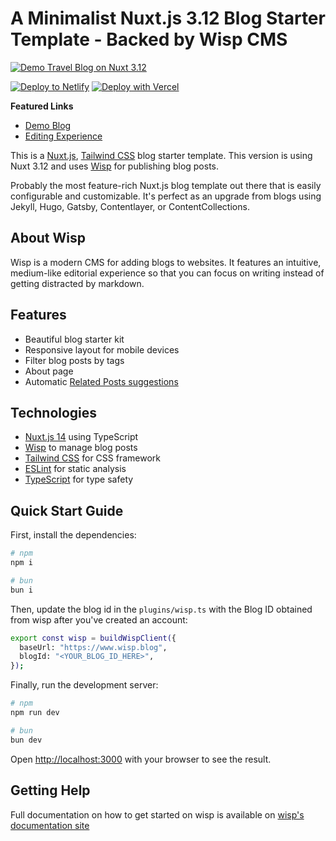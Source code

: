 # A Minimalist Nuxt.js 3.12 Blog Starter Template - Backed by Wisp CMS<!-- omit in toc -->

[![Demo Travel Blog on Nuxt 3.12](https://imagedelivery.net/lLmNeOP7HXG0OqaG97wimw/cluqyx1rl0000l5ds3f0vkfer/2aadc720-9ac6-40ab-8e59-dbcb724e2bbe.png/public "Demo Travel Blog using Nuxt 3.12")](https://nuxt-blog-starter-wisp.vercel.app/)

[![Deploy to Netlify](https://www.netlify.com/img/deploy/button.svg)](https://app.netlify.com/start/deploy?repository=https://github.com/Wisp-CMS/nuxt-blog-starter-wisp/) [![Deploy with Vercel](https://vercel.com/button)](https://vercel.com/new/clone?repository-url=https%3A%2F%2Fgithub.com%2FWisp-CMS%2Fnuxt-blog-starter-wisp&demo-title=Demo%20Travel%20Blog&demo-description=Demo%20travel%20blog%20using%20Nuxt%203&demo-url=https%3A%2F%2Fnuxt-blog-starter-wisp.vercel.app%2F&demo-image=https://imagedelivery.net/lLmNeOP7HXG0OqaG97wimw/cluqyx1rl0000l5ds3f0vkfer/2aadc720-9ac6-40ab-8e59-dbcb724e2bbe.png/public)

**Featured Links**

- [Demo Blog](https://nuxt-blog-starter-wisp.vercel.app/)
- [Editing Experience](https://youtu.be/uSKO8J38T98)
<!-- - [Documentation](https://www.wisp.blog/docs/next-js-blog-starter-kit/overview) -->
<!-- - [Video Tutorial](https://www.wisp.blog/docs/next-js-blog-starter-kit/running-blog) -->
<!-- - [Feature Walkthrough](https://youtu.be/7wVYAGhDmdY) -->

This is a [Nuxt.js](https://nuxt.com/), [Tailwind CSS](https://tailwindcss.com/) blog starter template. This version is using Nuxt 3.12 and uses [Wisp](https://wisp.blog/?utm_source=github&utm_medium=web&utm_campaign=nuxt-blog-starter-wisp) for publishing blog posts.

Probably the most feature-rich Nuxt.js blog template out there that is easily configurable and customizable. It's perfect as an upgrade from blogs using Jekyll, Hugo, Gatsby, Contentlayer, or ContentCollections.

## About Wisp

Wisp is a modern CMS for adding blogs to websites. It features an intuitive, medium-like editorial experience so that you can focus on writing instead of getting distracted by markdown.

## Features

- Beautiful blog starter kit
- Responsive layout for mobile devices
- Filter blog posts by tags
- About page
- Automatic [Related Posts suggestions](https://www.wisp.blog/blog/suggesting-related-blog-post-with-ai-content-recommendation)

## Technologies

- [Nuxt.js 14](https://nuxt.com/) using TypeScript
- [Wisp](https://wisp.blog/?utm_source=github&utm_medium=web&utm_campaign=nuxt-blog-starter-wisp) to manage blog posts
- [Tailwind CSS](https://tailwindcss.com/) for CSS framework
- [ESLint](https://eslint.org/) for static analysis
- [TypeScript](https://www.typescriptlang.org/) for type safety

## Quick Start Guide

First, install the dependencies:

```bash
# npm
npm i

# bun
bun i
```

Then, update the blog id in the `plugins/wisp.ts` with the Blog ID obtained from wisp after you've created an account:

```bash
export const wisp = buildWispClient({
  baseUrl: "https://www.wisp.blog",
  blogId: "<YOUR_BLOG_ID_HERE>",
});
```

Finally, run the development server:

```bash
# npm
npm run dev

# bun
bun dev
```

Open [http://localhost:3000](http://localhost:3000) with your browser to see the result.

## Getting Help

Full documentation on how to get started on wisp is available on [wisp's documentation site](https://www.wisp.blog/docs?utm_source=github&utm_medium=web&utm_campaign=nuxt-blog-starter-wisp)

